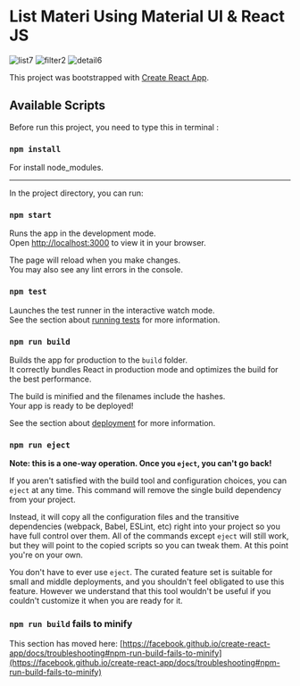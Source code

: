 # List Materi Using Material UI & React JS

![list7](https://user-images.githubusercontent.com/69864986/152905766-b469f344-f407-412b-bb24-52bfefb72670.png)
![filter2](https://user-images.githubusercontent.com/69864986/152905816-4a6a549c-b0c7-4621-88e1-5beb97a05205.png)
![detail6](https://user-images.githubusercontent.com/69864986/152905879-cba63b60-11a7-44a1-a68b-38a25e4d48d2.png)

This project was bootstrapped with [Create React App](https://github.com/facebook/create-react-app).

## Available Scripts

Before run this project, you need to type this in terminal :

### `npm install`

For install node_modules.

---

In the project directory, you can run:

### `npm start`

Runs the app in the development mode.\
Open [http://localhost:3000](http://localhost:3000) to view it in your browser.

The page will reload when you make changes.\
You may also see any lint errors in the console.

### `npm test`

Launches the test runner in the interactive watch mode.\
See the section about [running tests](https://facebook.github.io/create-react-app/docs/running-tests) for more information.

### `npm run build`

Builds the app for production to the `build` folder.\
It correctly bundles React in production mode and optimizes the build for the best performance.

The build is minified and the filenames include the hashes.\
Your app is ready to be deployed!

See the section about [deployment](https://facebook.github.io/create-react-app/docs/deployment) for more information.

### `npm run eject`

**Note: this is a one-way operation. Once you `eject`, you can't go back!**

If you aren't satisfied with the build tool and configuration choices, you can `eject` at any time. This command will remove the single build dependency from your project.

Instead, it will copy all the configuration files and the transitive dependencies (webpack, Babel, ESLint, etc) right into your project so you have full control over them. All of the commands except `eject` will still work, but they will point to the copied scripts so you can tweak them. At this point you're on your own.

You don't have to ever use `eject`. The curated feature set is suitable for small and middle deployments, and you shouldn't feel obligated to use this feature. However we understand that this tool wouldn't be useful if you couldn't customize it when you are ready for it.

### `npm run build` fails to minify

This section has moved here: [https://facebook.github.io/create-react-app/docs/troubleshooting#npm-run-build-fails-to-minify](https://facebook.github.io/create-react-app/docs/troubleshooting#npm-run-build-fails-to-minify)
